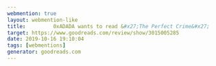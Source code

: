 ```yaml
---
webmention: true
layout: webmention-like
title:         0xADADA wants to read &#x27;The Perfect Crime&#x27;      
target: https://www.goodreads.com/review/show/3015005285
date: 2019-10-16 19:10:04
tags: [webmentions]
generator: goodreads.com
---
```







